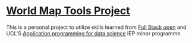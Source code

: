 # [World Map Tools Project](https://d-eniz.github.io/worldmap/)

This is a personal project to utilize skills learned from  [Full Stack open](https://fullstackopen.com/en/) and UCL'S [Application programming for data science](https://mediacentral.ucl.ac.uk/Play/23749) IEP minor programme.